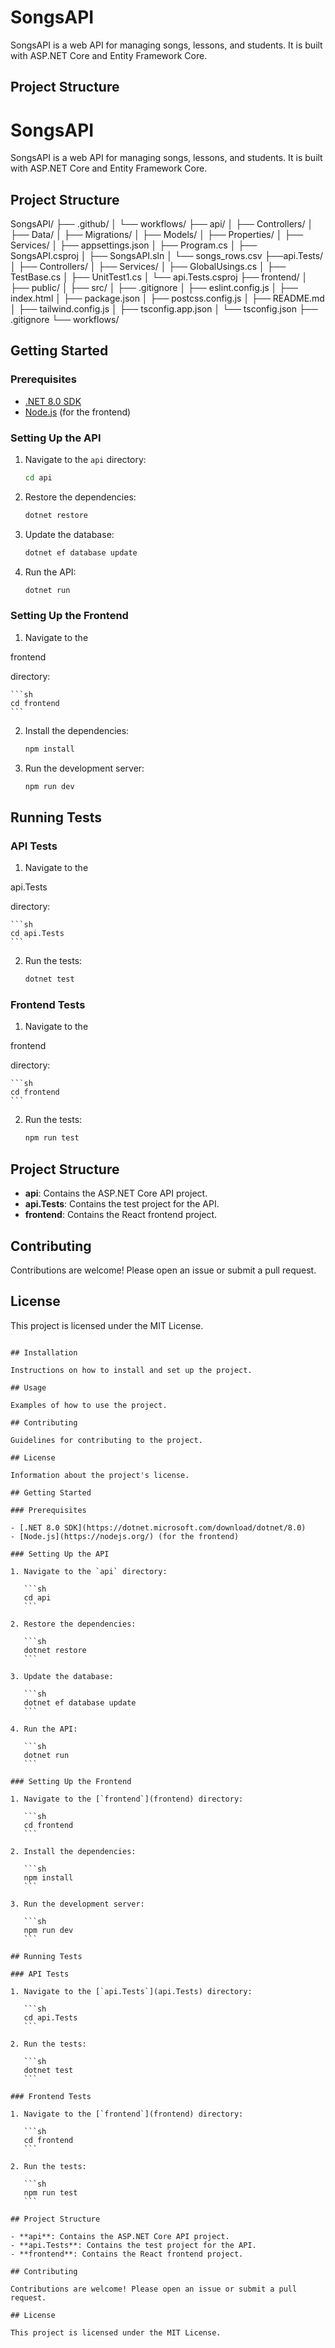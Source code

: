 # SongsAPI

SongsAPI is a web API for managing songs, lessons, and students. It is built with ASP.NET Core and Entity Framework Core.

## Project Structure

# SongsAPI

SongsAPI is a web API for managing songs, lessons, and students. It is built with ASP.NET Core and Entity Framework Core.

## Project Structure

SongsAPI/
├── .github/
│ └── workflows/
├── api/
│ ├── Controllers/
│ ├── Data/
│ ├── Migrations/
│ ├── Models/
│ ├── Properties/
│ ├── Services/
│ ├── appsettings.json
│ ├── Program.cs
│ ├── SongsAPI.csproj
│ ├── SongsAPI.sln
│ └── songs_rows.csv
├──api.Tests/
│ ├── Controllers/
│ ├── Services/
│ ├── GlobalUsings.cs
│ ├── TestBase.cs
│ ├── UnitTest1.cs
│ └── api.Tests.csproj
├── frontend/
│ ├── public/
│ ├── src/
│ ├── .gitignore
│ ├── eslint.config.js
│ ├── index.html
│ ├── package.json
│ ├── postcss.config.js
│ ├── README.md
│ ├── tailwind.config.js
│ ├── tsconfig.app.json
│ └── tsconfig.json
├── .gitignore
└── workflows/

## Getting Started

### Prerequisites

- [.NET 8.0 SDK](https://dotnet.microsoft.com/download/dotnet/8.0)
- [Node.js](https://nodejs.org/) (for the frontend)

### Setting Up the API

1. Navigate to the `api` directory:

   ```sh
   cd api
   ```

2. Restore the dependencies:

   ```sh
   dotnet restore
   ```

3. Update the database:

   ```sh
   dotnet ef database update
   ```

4. Run the API:

   ```sh
   dotnet run
   ```

### Setting Up the Frontend

1. Navigate to the

frontend

directory:

    ```sh
    cd frontend
    ```

2. Install the dependencies:

   ```sh
   npm install
   ```

3. Run the development server:

   ```sh
   npm run dev
   ```

## Running Tests

### API Tests

1. Navigate to the

api.Tests

directory:

    ```sh
    cd api.Tests
    ```

2. Run the tests:

   ```sh
   dotnet test
   ```

### Frontend Tests

1. Navigate to the

frontend

directory:

    ```sh
    cd frontend
    ```

2. Run the tests:

   ```sh
   npm run test
   ```

## Project Structure

- **api**: Contains the ASP.NET Core API project.
- **api.Tests**: Contains the test project for the API.
- **frontend**: Contains the React frontend project.

## Contributing

Contributions are welcome! Please open an issue or submit a pull request.

## License

This project is licensed under the MIT License.

````

## Installation

Instructions on how to install and set up the project.

## Usage

Examples of how to use the project.

## Contributing

Guidelines for contributing to the project.

## License

Information about the project's license.

## Getting Started

### Prerequisites

- [.NET 8.0 SDK](https://dotnet.microsoft.com/download/dotnet/8.0)
- [Node.js](https://nodejs.org/) (for the frontend)

### Setting Up the API

1. Navigate to the `api` directory:

   ```sh
   cd api
   ```

2. Restore the dependencies:

   ```sh
   dotnet restore
   ```

3. Update the database:

   ```sh
   dotnet ef database update
   ```

4. Run the API:

   ```sh
   dotnet run
   ```

### Setting Up the Frontend

1. Navigate to the [`frontend`](frontend) directory:

   ```sh
   cd frontend
   ```

2. Install the dependencies:

   ```sh
   npm install
   ```

3. Run the development server:

   ```sh
   npm run dev
   ```

## Running Tests

### API Tests

1. Navigate to the [`api.Tests`](api.Tests) directory:

   ```sh
   cd api.Tests
   ```

2. Run the tests:

   ```sh
   dotnet test
   ```

### Frontend Tests

1. Navigate to the [`frontend`](frontend) directory:

   ```sh
   cd frontend
   ```

2. Run the tests:

   ```sh
   npm run test
   ```

## Project Structure

- **api**: Contains the ASP.NET Core API project.
- **api.Tests**: Contains the test project for the API.
- **frontend**: Contains the React frontend project.

## Contributing

Contributions are welcome! Please open an issue or submit a pull request.

## License

This project is licensed under the MIT License.
````
